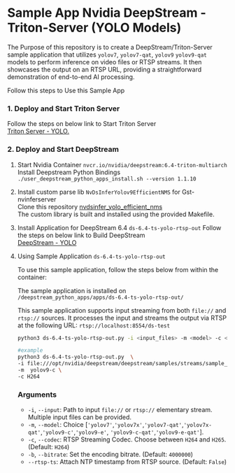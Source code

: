 # Sample App Nvidia DeepStream - Triton-Server (YOLO Models)

The Purpose of this repository is to create a DeepStream/Triton-Server sample application that utilizes `yolov7`, `yolov7-qat`, `yolov9` `yolov9-qat` models to perform inference on video files or RTSP streams. It then showcases the output on an RTSP URL, providing a straightforward demonstration of end-to-end AI processing.

Follow this steps to Use this Sample App

### 1. Deploy and Start Triton Server

Follow the steps on below link to Start Triton Server<br>
[Triton Server - YOLO.](https://github.com/levipereira/triton-server-yolo/)

 

### 2. Deploy and Start DeepStream 

1. Start Nvidia Container `nvcr.io/nvidia/deepstream:6.4-triton-multiarch` <br>
   Install Deepstream Python Bindings `./user_deepstream_python_apps_install.sh --version 1.1.10`
   

2. Install custom parse lib `NvDsInferYolov9EfficientNMS` for Gst-nvinferserver <br>
   Clone this repository [nvdsinfer_yolo_efficient_nms](https://github.com/levipereira/nvdsinfer_yolo_efficient_nms)   
   The custom library is built and installed using the provided Makefile.


3.   Install Application for DeepStream 6.4 `ds-6.4-ts-yolo-rtsp-out` 
    Follow the steps on below link to Build DeepStream <br>
    [DeepStream - YOLO](https://github.com/levipereira/docker_images/tree/master/ds-6.4-ts-yolo)


4. Using Sample Application `ds-6.4-ts-yolo-rtsp-out`  

    To use this sample application, follow the steps below from within the container:

    The sample application is installed on `/deepstream_python_apps/apps/ds-6.4-ts-yolo-rtsp-out/`

    This sample application supports input streaming from both `file://` and `rtsp://` sources. It processes the input and streams the output via RTSP at the following URL: `rtsp://localhost:8554/ds-test`

    ```bash
    python3 ds-6.4-ts-yolo-rtsp-out.py -i <input_files> -m <model> -c <codec> -b <bitrate> [--rtsp-ts]

    #example
    python3 ds-6.4-ts-yolo-rtsp-out.py  \
    -i file:///opt/nvidia/deepstream/deepstream/samples/streams/sample_1080p_h264.mp4  \
    -m  yolov9-c \
    -c H264   
    ```
  
    ### Arguments 
    *   `-i`, `--input`: Path to input `file://` or `rtsp://` elementary stream. Multiple input files can be provided.
    *   `-m`, `--model`: Choice  [`'yolov7'`,`'yolov7x'`,`'yolov7-qat'`,`'yolov7x-qat'`,`'yolov9-c'`,`'yolov9-e'`, `'yolov9-c-qat'`,`'yolov9-e-qat'`]. 
    *   `-c`, `--codec`: RTSP Streaming Codec. Choose between `H264` and `H265`. (Default: `H264`)
    *   `-b`, `--bitrate`: Set the encoding bitrate. (Default: `4000000`)
    *   `--rtsp-ts`: Attach NTP timestamp from RTSP source. (Default: `False`)


